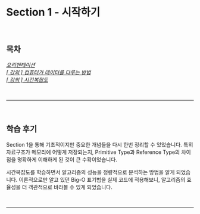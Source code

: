 # Section 1 - 시작하기

<br>

## 목차
*[오리엔테이션](1-1_오리엔테이션.md)*  
*[[ 강의 ] 컴퓨터가 데이터를 다루는 방법](1-2_컴퓨터가데이터다루는방법.md)*  
*[[ 강의 ] 시간복잡도](1-3_시간복잡도.md)*

<br>
<hr>
<br>

## 학습 후기

Section 1을 통해 기초적이지만 중요한 개념들을 다시 한번 정리할 수 있었습니다.
특히 자료구조가 메모리에 어떻게 저장되는지, Primitive Type과 Reference Type의
차이점을 명확하게 이해하게 된 것이 큰 수확이었습니다.

시간복잡도를 학습하면서 알고리즘의 성능을 정량적으로 분석하는 방법을 알게 되었습니다.
이론적으로만 알고 있던 Big-O 표기법을 실제 코드에 적용해보니,
알고리즘의 효율성을 더 객관적으로 바라볼 수 있게 되었습니다.

<br>
<hr>